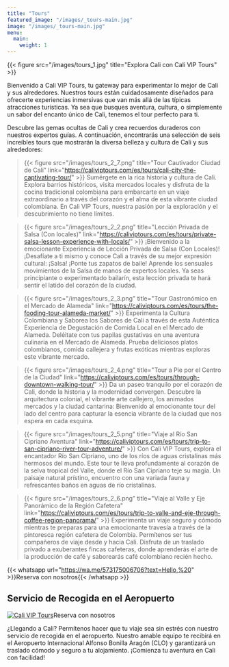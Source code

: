 ```yaml
---
title: "Tours"
featured_image: "/images/_tours-main.jpg"
image: "/images/_tours-main.jpg"
menu:
  main:
    weight: 1
---
```


{{< figure src="/images/tours_1.jpg" title="Explora Cali con Cali VIP Tours" >}}

Bienvenido a Cali VIP Tours, tu gateway para experimentar lo mejor de Cali y sus alrededores. Nuestros tours están cuidadosamente diseñados para ofrecerte experiencias inmersivas que van más allá de las típicas atracciones turísticas. Ya sea que busques aventura, cultura, o simplemente un sabor del encanto único de Cali, tenemos el tour perfecto para ti.

Descubre las gemas ocultas de Cali y crea recuerdos duraderos con nuestros expertos guías. A continuación, encontrarás una selección de seis increíbles tours que mostrarán la diversa belleza y cultura de Cali y sus alrededores:

> {{< figure src="/images/tours_2_7.png" title="Tour Cautivador Ciudad de Cali" link="https://caliviptours.com/es/tours/cali-city-the-captivating-tour/" >}} Sumérgete en la rica historia y cultura de Cali. Explora barrios históricos, visita mercados locales y disfruta de la cocina tradicional colombiana para embarcarte en un viaje extraordinario a través del corazón y el alma de esta vibrante ciudad colombiana. En Cali VIP Tours, nuestra pasión por la exploración y el descubrimiento no tiene límites.

> {{< figure src="/images/tours_2_2.png" title="Lección Privada de Salsa (Con locales)" link="https://caliviptours.com/es/tours/private-salsa-lesson-experience-with-locals/" >}} ¡Bienvenido a la emocionante Experiencia de Lección Privada de Salsa (Con Locales)! ¡Desafíate a ti mismo y conoce Cali a través de su mejor expresión cultural: ¡Salsa! ¡Ponte tus zapatos de baile! Aprende los sensuales movimientos de la Salsa de manos de expertos locales. Ya seas principiante o experimentado bailarín, esta lección privada te hará sentir el latido del corazón de la ciudad.

> {{< figure src="/images/tours_2_3.png" title="Tour Gastronómico en el Mercado de Alameda" link="https://caliviptours.com/es/tours/the-fooding-tour-alameda-market/" >}} Experimenta la Cultura Colombiana y Saborea los Sabores de Cali a través de esta Auténtica Experiencia de Degustación de Comida Local en el Mercado de Alameda. Deléitate con tus papilas gustativas en una aventura culinaria en el Mercado de Alameda. Prueba deliciosos platos colombianos, comida callejera y frutas exóticas mientras exploras este vibrante mercado.

> {{< figure src="/images/tours_2_4.png" title="Tour a Pie por el Centro de la Ciudad"  link="https://caliviptours.com/es/tours/through-downtown-walking-tour/" >}} Da un paseo tranquilo por el corazón de Cali, donde la historia y la modernidad convergen. Descubre la arquitectura colonial, el vibrante arte callejero, los animados mercados y la ciudad cantarina: Bienvenido al emocionante tour del lado del centro para capturar la esencia vibrante de la ciudad que nos espera en cada esquina.

> {{< figure src="/images/tours_2_5.png" title="Viaje al Río San Cipriano Aventura" link="https://caliviptours.com/es/tours/trip-to-san-cipriano-river-tour-adventure/" >}} Con Cali VIP Tours, explora el encantador Río San Cipriano, uno de los ríos de aguas cristalinas más hermosos del mundo. Este tour te lleva profundamente al corazón de la selva tropical del Valle, donde el Río San Cipriano teje su magia. Un paisaje natural prístino, encuentro con una variada fauna y refrescantes baños en aguas de río cristalinas.

> {{< figure src="/images/tours_2_6.png" title="Viaje al Valle y Eje Panorámico de la Región Cafetera" link="https://caliviptours.com/es/tours/trip-to-valle-and-eje-through-coffee-region-panorama/" >}} Experimenta un viaje seguro y cómodo mientras te preparas para una emocionante travesía a través de la pintoresca región cafetera de Colombia. Permítenos ser tus compañeros de viaje desde y hacia Cali. Disfruta de un traslado privado a exuberantes fincas cafeteras, donde aprenderás el arte de la producción de café y saborearás café colombiano recién hecho.

{{< whatsapp url="https://wa.me/573175006706?text=Hello,%20" >}}Reserva con nosotros{{< /whatsapp >}}

## Servicio de Recogida en el Aeropuerto

[![Cali VIP Tours](/images/tours_2.png)](https://wa.me/573175006706?text=Hello%20/%20Hola%20)Reserva con nosotros

¿Llegando a Cali? Permítenos hacer que tu viaje sea sin estrés con nuestro servicio de recogida en el aeropuerto. Nuestro amable equipo te recibirá en el Aeropuerto Internacional Alfonso Bonilla Aragón (CLO) y garantizará un traslado cómodo y seguro a tu alojamiento. ¡Comienza tu aventura en Cali con facilidad!
